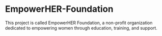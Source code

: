 # EmpowerHER-Foundation
This project is called EmpowerHER Foundation, a non-profit organization dedicated to empowering women through education, training, and support.
